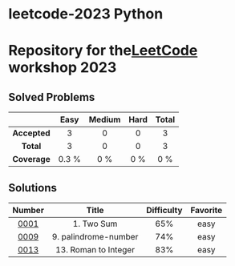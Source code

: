 # leetcode-2023 Python

# Repository for the[LeetCode](https://leetcode.com) workshop 2023

## Solved Problems

| | Easy | Medium | Hard | Total |
|:---:|:---:|:---:|:---:|:---:|
| **Accepted** | 3 | 0 | 0 | 3 |
| **Total** | 3 | 0 | 0 | 3 |
| **Coverage** | 0.3 % | 0 % | 0 % | 0 % |

## Solutions

| Number | Title | Difficulty | Favorite |
|:----:|:----:|:----:|:----:|
|[0001](https://leetcode.com/problems/two-sum/)|1. Two Sum|65%|easy||
|[0009](https://leetcode.com/problems/palindrome-number/)|9. palindrome-number|74%|easy||
|[0013](https://leetcode.com/problems/roman-to-integer/)|13. Roman to Integer|83%|easy||